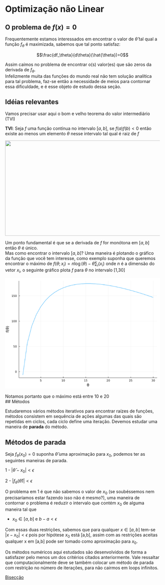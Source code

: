 Optimização não Linear
================

## O problema de $f(x)=0$

Frequentemente estamos interessados em encontrar o valor de
$\hat{\theta}$ tal qual a função $f_\theta$ é maximizada, sabemos que
tal ponto satisfaz:

$$\frac{df_\theta}{d\theta}(\hat{\theta})=0$$

Assim caímos no problema de encontrar o(s) valor(es) que são zeros da
derivada de $f_\theta$.  
Infelizmente muita das funções do mundo real não tem solução analítica
para tal problema, faz-se então a necessidade de meios para contornar
essa dificuldade, e é esse objeto de estudo dessa seção.

## Idéias relevantes

Vamos precisar usar aqui o bom e velho teorema do valor intermediário
(TVI)

**TVI**: Seja $f$ uma função contínua no intervalo $[a,b]$, se
$f(a)f(b) < 0$ então existe ao menos um elemento $\theta$ nesse
intervalo tal qual é raiz de $f$
<p align="center">
<img align="center" src="https://upload.wikimedia.org/wikipedia/commons/thumb/8/83/Illustration_for_the_intermediate_value_theorem.svg/1200px-Illustration_for_the_intermediate_value_theorem.svg.png" height="310px" width="690"/>
</p>

Um ponto fundamental é que se a derivada de $f$ for monótona em $[a,b]$
então $\theta$ é único.  
Mas como encontrar o intervalo $[a,b]$? Uma maneira é plotando o gráfico
da função que você tem interesse, como exemplo suponha que queremos
encontrar o máximo de
$f(\theta; x_i) = n\log(\theta) - \theta\sum_i(x_i)$ onde $n$ é a
dimensão do vetor $x_i$, o seguinte gráfico plota $f$ para $\theta$ no
intervalo \[1,30\]

![](README_files/figure-gfm/cell-2-output-1.png)

Notamos portanto que o máximo está entre 10 e 20  
\## Métodos

Estudaremos vários métodos iterativos para encontrar raízes de funções,
métodos consistem em sequência de ações algumas das quais são repetidas
em ciclos, cada ciclo define uma iteração. Devemos estudar uma maneira
de **parada** do método.

## Métodos de parada

Seja $f_\theta(x_0) =0$ suponha $\hat{\theta}$ uma aproximação para
$x_0$, podemos ter as seguintes maneiras de parada.

1 - $|\hat{\theta} - x_0| < \epsilon$

2 - $|f_\theta(\hat{\theta})| < \epsilon$

O problema em 1 é que não sabemos o valor de $x_0$ (se soubéssemos nem
precisaríamos estar fazendo isso não é mesmo?), uma maneira de contornar
o problema é reduzir o intervalo que contém $x_0$ de alguma maneira tal
que

-   $x_0 \in [a,b]$ e $b - a < \epsilon$

Com essas duas restrições, sabemos que para qualquer $x \in [a ,b]$
tem-se $|x - x_0| < \epsilon$ pois por hipótese $x_0$ está \[a,b\],
assim com as restrições aceitas qualquer x em \[a,b\] pode ser tomado
como aproximação para $x_0$.

Os métodos numéricos aqui estudados são desenvolvidos de forma a
satisfazer pelo menos um dos critérios citados anteriormente. Vale
ressaltar que computacionalmente deve se também colocar um método de
parada com restrição no número de iterações, para não cairmos em loops
infinitos.

[Bisecção](bisection/README.md)
